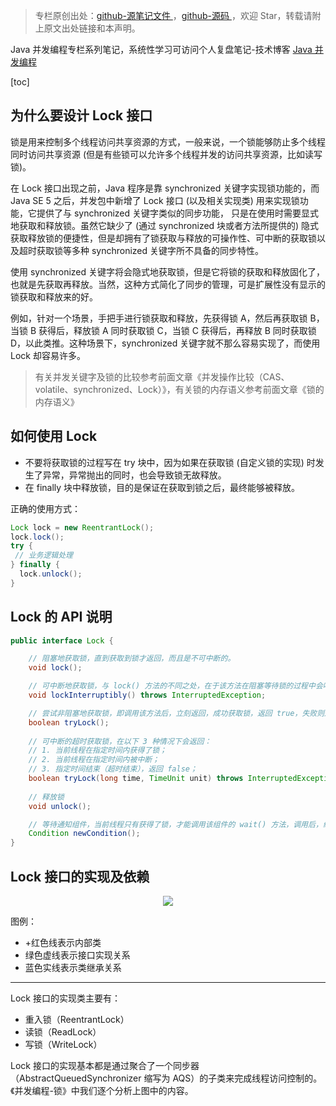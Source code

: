 > 专栏原创出处：[github-源笔记文件 ](https://github.com/GourdErwa/review-notes/tree/master/language/java-concurrency) ，[github-源码 ](https://github.com/GourdErwa/java-advanced/tree/master/java-concurrency)，欢迎 Star，转载请附上原文出处链接和本声明。

Java 并发编程专栏系列笔记，系统性学习可访问个人复盘笔记-技术博客 [Java 并发编程](https://review-notes.top/language/java-concurrency/)

[toc]
## 为什么要设计 Lock 接口
锁是用来控制多个线程访问共享资源的方式，一般来说，一个锁能够防止多个线程同时访问共享资源 (但是有些锁可以允许多个线程并发的访问共享资源，比如读写锁)。

在 Lock 接口出现之前，Java 程序是靠 synchronized 关键字实现锁功能的，而 Java SE 5 之后，并发包中新增了 Lock 接口 (以及相关实现类) 用来实现锁功能，它提供了与 synchronized 关键字类似的同步功能，
只是在使用时需要显式地获取和释放锁。虽然它缺少了 (通过 synchronized 块或者方法所提供的) 隐式获取释放锁的便捷性，但是却拥有了锁获取与释放的可操作性、可中断的获取锁以及超时获取锁等多种 synchronized 关键字所不具备的同步特性。

使用 synchronized 关键字将会隐式地获取锁，但是它将锁的获取和释放固化了，也就是先获取再释放。当然，这种方式简化了同步的管理，可是扩展性没有显示的锁获取和释放来的好。


例如，针对一个场景，手把手进行锁获取和释放，先获得锁 A，然后再获取锁 B，当锁 B 获得后，释放锁 A 同时获取锁 C，当锁 C 获得后，再释放 B 同时获取锁 D，以此类推。这种场景下，synchronized 关键字就不那么容易实现了，而使用 Lock 却容易许多。

> 有关并发关键字及锁的比较参考前面文章《并发操作比较（CAS、volatile、synchronized、Lock）》，有关锁的内存语义参考前面文章《锁的内存语义》

## 如何使用 Lock
- 不要将获取锁的过程写在 try 块中，因为如果在获取锁 (自定义锁的实现) 时发生了异常，异常抛出的同时，也会导致锁无故释放。
- 在 finally 块中释放锁，目的是保证在获取到锁之后，最终能够被释放。


正确的使用方式：
```java
Lock lock = new ReentrantLock();
lock.lock();
try {
 // 业务逻辑处理
} finally {
  lock.unlock();
}
```

## Lock 的 API 说明
```java
public interface Lock {

    // 阻塞地获取锁，直到获取到锁才返回，而且是不可中断的。
    void lock();

    // 可中断地获取锁，与 lock() 方法的不同之处，在于该方法在阻塞等待锁的过程中会响应中断。
    void lockInterruptibly() throws InterruptedException;

    // 尝试非阻塞地获取锁，即调用该方法后，立刻返回，成功获取锁，返回 true，失败则返回 false。
    boolean tryLock();
    
    // 可中断的超时获取锁，在以下 3 种情况下会返回：
    // 1. 当前线程在指定时间内获得了锁；
    // 2. 当前线程在指定时间内被中断；
    // 3. 指定时间结束（超时结束），返回 false；
    boolean tryLock(long time, TimeUnit unit) throws InterruptedException;
    
    // 释放锁
    void unlock();

    // 等待通知组件，当前线程只有获得了锁，才能调用该组件的 wait() 方法，调用后，线程将会释放锁
    Condition newCondition();
}
```
## Lock 接口的实现及依赖

<div align="center">
    <img src="https://blog-review-notes.oss-cn-beijing.aliyuncs.com/language/java-concurrency/_images/类图关系-Lock.png">
</div>

图例：
- +红色线表示内部类
- 绿色虚线表示接口实现关系
- 蓝色实线表示类继承关系

***
Lock 接口的实现类主要有：
- 重入锁（ReentrantLock）
- 读锁（ReadLock）
- 写锁（WriteLock）

Lock 接口的实现基本都是通过聚合了一个同步器（AbstractQueuedSynchronizer 缩写为 AQS）的子类来完成线程访问控制的。《并发编程-锁》中我们逐个分析上图中的内容。
